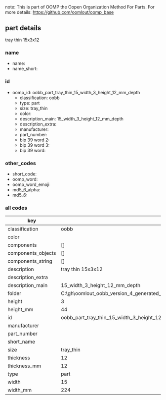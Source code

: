 #   

note: This is part of OOMP the Oopen Organization Method For Parts. For more details: https://github.com/oomlout/oomp_base

##  part details



tray thin 15x3x12

### name
* name: 
* name_short: 
### id
* oomp_id: oobb_part_tray_thin_15_width_3_height_12_mm_depth
  * classification: oobb
  * type: part
  * size: tray_thin
  * color: 
  * description_main: 15_width_3_height_12_mm_depth
  * description_extra: 
  * manufacturer: 
  * part_number: 
  * bip 39 word 2: 
  * bip 39 word 3: 
  * bip 39 word: 

### other_codes
* short_code: 
* oomp_word: 
* oomp_word_emoji 
* md5_6_alpha: 
* md5_6: 









### all codes 
| key | value |  
| --- | --- |  
| classification | oobb |  
| color |  |  
| components | [] |  
| components_objects | [] |  
| components_string | [] |  
| description | tray thin 15x3x12 |  
| description_extra |  |  
| description_main | 15_width_3_height_12_mm_depth |  
| folder | C:\gh\oomlout_oobb_version_4_generated_parts\things\oobb_part_tray_thin_15_width_3_height_12_mm_depth |  
| height | 3 |  
| height_mm | 44 |  
| id | oobb_part_tray_thin_15_width_3_height_12_mm_depth |  
| manufacturer |  |  
| part_number |  |  
| short_name |  |  
| size | tray_thin |  
| thickness | 12 |  
| thickness_mm | 12 |  
| type | part |  
| width | 15 |  
| width_mm | 224 |  
